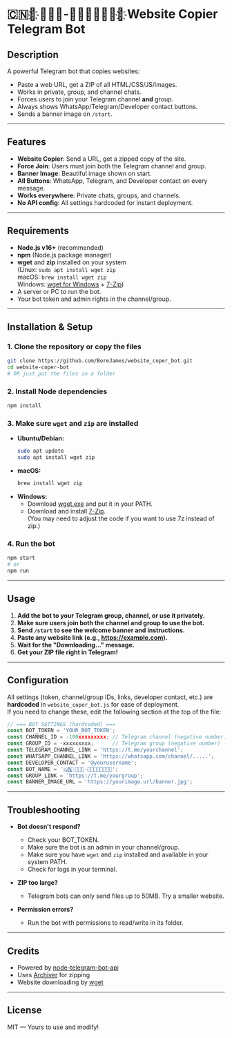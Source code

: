 # 🇨🇳⃤҉ 𝐓𝐇𝐄-𝐋𝐄𝐆𝐈𝐎𝐍⃤҉ Website Copier Telegram Bot

## Description

A powerful Telegram bot that copies websites:  
- Paste a web URL, get a ZIP of all HTML/CSS/JS/images.
- Works in private, group, and channel chats.
- Forces users to join your Telegram channel **and** group.
- Always shows WhatsApp/Telegram/Developer contact buttons.
- Sends a banner image on `/start`.

---

## Features

- **Website Copier**: Send a URL, get a zipped copy of the site.
- **Force Join**: Users must join both the Telegram channel and group.
- **Banner Image**: Beautiful image shown on start.
- **All Buttons**: WhatsApp, Telegram, and Developer contact on every message.
- **Works everywhere**: Private chats, groups, and channels.
- **No API config**: All settings hardcoded for instant deployment.

---

## Requirements

- **Node.js v16+** (recommended)
- **npm** (Node.js package manager)
- **wget** and **zip** installed on your system  
  (Linux: `sudo apt install wget zip`  
  macOS: `brew install wget zip`  
  Windows: [wget for Windows](https://eternallybored.org/misc/wget/) + [7-Zip](https://www.7-zip.org/))
- A server or PC to run the bot.
- Your bot token and admin rights in the channel/group.

---

## Installation & Setup

### 1. Clone the repository or copy the files

```bash
git clone https://github.com/BoreJames/website_coper_bot.git
cd website-coper-bot
# OR just put the files in a folder
```

### 2. Install Node dependencies

```bash
npm install
```

### 3. Make sure `wget` and `zip` are installed

- **Ubuntu/Debian:**
  ```bash
  sudo apt update
  sudo apt install wget zip
  ```
- **macOS:**
  ```bash
  brew install wget zip
  ```
- **Windows:**
  - Download [wget.exe](https://eternallybored.org/misc/wget/) and put it in your PATH.
  - Download and install [7-Zip](https://www.7-zip.org/).  
    (You may need to adjust the code if you want to use 7z instead of zip.)

### 4. Run the bot

```bash
npm start
# or
npm run
```

---

## Usage

1. **Add the bot to your Telegram group, channel, or use it privately.**
2. **Make sure users join both the channel and group to use the bot.**
3. **Send `/start` to see the welcome banner and instructions.**
4. **Paste any website link (e.g., https://example.com).**
5. **Wait for the "Downloading..." message.**
6. **Get your ZIP file right in Telegram!**

---

## Configuration

All settings (token, channel/group IDs, links, developer contact, etc.) are **hardcoded** in `website_coper_bot.js` for ease of deployment.  
If you need to change these, edit the following section at the top of the file:

```js
// === BOT SETTINGS (hardcoded) ===
const BOT_TOKEN = 'YOUR_BOT_TOKEN';
const CHANNEL_ID = -100xxxxxxxxx; // Telegram channel (negative number)
const GROUP_ID = -xxxxxxxxx;      // Telegram group (negative number)
const TELEGRAM_CHANNEL_LINK = 'https://t.me/yourchannel';
const WHATSAPP_CHANNEL_LINK = 'https://whatsapp.com/channel/.....';
const DEVELOPER_CONTACT = '@yourusername';
const BOT_NAME = '🇨🇳⃤҉ 𝐓𝐇𝐄-𝐋𝐄𝐆𝐈𝐎𝐍⃤҉';
const GROUP_LINK = 'https://t.me/yourgroup';
const BANNER_IMAGE_URL = 'https://yourimage.url/banner.jpg';
```

---

## Troubleshooting

- **Bot doesn't respond?**
  - Check your BOT_TOKEN.
  - Make sure the bot is an admin in your channel/group.
  - Make sure you have `wget` and `zip` installed and available in your system PATH.
  - Check for logs in your terminal.

- **ZIP too large?**
  - Telegram bots can only send files up to 50MB. Try a smaller website.

- **Permission errors?**
  - Run the bot with permissions to read/write in its folder.

---

## Credits

- Powered by [node-telegram-bot-api](https://github.com/yagop/node-telegram-bot-api)
- Uses [Archiver](https://www.npmjs.com/package/archiver) for zipping
- Website downloading by [wget](https://www.gnu.org/software/wget/)

---

## License

MIT — Yours to use and modify!

